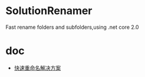 # SolutionRenamer
Fast rename folders and subfolders,using .net core 2.0

doc
==

- [快速重命名解决方案](http://www.cnblogs.com/stulzq/p/7505912.html "快速重命名解决方案")
